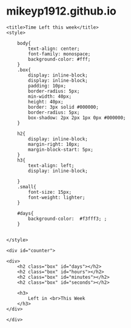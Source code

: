 # mikeyp1912.github.io
<!DOCTYPE html>
<html lang="en">
<head>
    <meta charset="UTF-8">
    <meta name="viewport" content="width=device-width, initial-scale=1.0">

    <title>Time Left this week</title>
    <style>
        
        body{
            text-align: center;
            font-family: monospace;
            background-color: #fff;
        }
        .box{
            display: inline-block;
            display: inline-block;
            padding: 10px;
            border-radius: 5px;
            min-width: 40px;
            height: 40px;
            border: 3px solid #000000;
            border-radius: 5px;
            box-shadow: 2px 2px 1px 0px #000000;
        }
      
        h2{
            display: inline-block;
            margin-right: 10px;
            margin-block-start: 5px;
        }
        h3{
            text-align: left;
            display: inline-block;
            
        }
        .small{
            font-size: 15px;
            font-weight: lighter;
        }

        #days{
            background-color:  #f3fff3; ;
        }


    </style>
</head>
<body>
    
    <div id="counter">
   
    <div>
        <h2 class="box" id="days"></h2>
        <h2 class="box" id="hours"></h2>
        <h2 class="box" id="minutes"></h2>
        <h2 class="box" id="seconds"></h2>

        <h3>
            Left in <br>This Week
        </h3>
    </div>
       
    </div>



<script>
    function CountDownTimer  () {
    left_days = document.getElementById("days");
    left_hours = document.getElementById("hours");
    left_minutes = document.getElementById("minutes");
    left_seconds = document.getElementById("seconds");
 
    }
    function showRemaining (){
    now = new Date();
    if(now.getDay() == 0 ){
      d = 6
    }
    else{
       d = now.getDay() - 1
    }
    days = 6 - d ;
    hours = 23 - now.getHours();
    minutes = 59 - now.getMinutes();
    seconds = 59 - now.getSeconds();
    left_days.innerHTML = days + "<br> <span class=\"small\"> days </span>"
    left_hours.innerHTML = hours + "<br> <span class=\"small\"> hours</span>";
    left_minutes.innerHTML = minutes + "<br> <span class=\"small\">mins</span>";
    left_seconds.innerHTML = seconds + "<br> <span class=\"small\">secs</span>";
    }

    timer = setInterval (showRemaining, 1000) 
    CountDownTimer() ;
</script>
</body>
</html>
